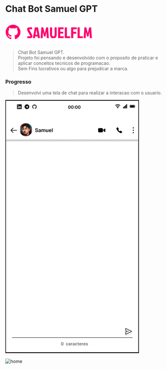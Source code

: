 # Chat Bot Samuel GPT

<img src="Doc/logo.png" alt="logo_samuelflm">


> Chat Bot Samuel GPT.<br>
> Projeto foi pensando e desenvolvido com o proposito de praticar e aplicar conceitos tecnicos de programacao.<br> Sem Fins lucrativos ou algo para prejudicar a marca.

### Progresso

> Desenvolvi uma tela de chat para realizar a interacao com o usuario.

<img src="Doc/interface.png" alt="interface">

![home](Doc//gif_bot.gif)